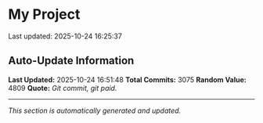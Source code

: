 # My Project


Last updated: 2025-10-24 16:25:37










































































































































































































































































































































































































































































































































































































































































































































































































































































































































































































































































































































































































































































































































































































































































































































































































































































































































































































































































































































































































































































































































































































































































































































































































































































































































































































































































































































































































































































































































































































































































































































































































































































































































































































































































































































































































## Auto-Update Information

**Last Updated:** 2025-10-24 16:51:48
**Total Commits:** 3075
**Random Value:** 4809
**Quote:** _Git commit, git paid._

---
_This section is automatically generated and updated._